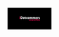 <p align="center"><a href="https://laravel.com" target="_blank"><img src="asset/img/idotcommers-logo.png" width="100"></a></p>

